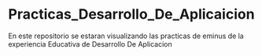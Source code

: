 # Practicas_Desarrollo_De_Aplicaicion
 En este repositorio se estaran visualizando las practicas de eminus de la experiencia Educativa de Desarrollo De Aplicacion
